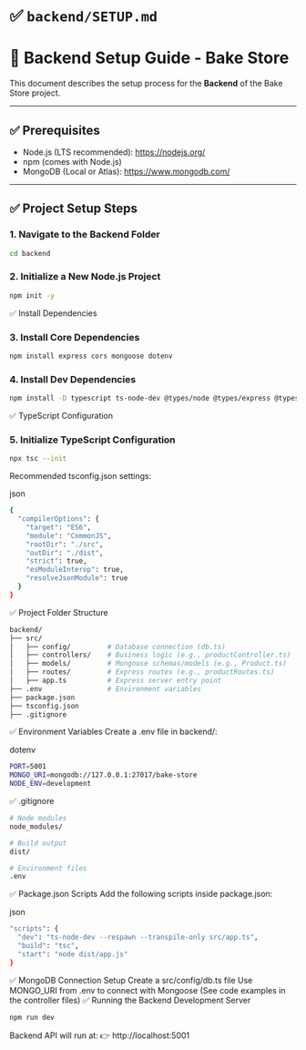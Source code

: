 # ✅ `backend/SETUP.md`

# 🚀 Backend Setup Guide - Bake Store

This document describes the setup process for the **Backend** of the Bake Store project.

---

## ✅ Prerequisites

- Node.js (LTS recommended): https://nodejs.org/
- npm (comes with Node.js)
- MongoDB (Local or Atlas): https://www.mongodb.com/

---

## ✅ Project Setup Steps

### 1. Navigate to the Backend Folder

```bash
cd backend
```
### 2. Initialize a New Node.js Project
```bash
npm init -y
```
✅ Install Dependencies
### 3. Install Core Dependencies
```bash
npm install express cors mongoose dotenv
```
### 4. Install Dev Dependencies
```bash
npm install -D typescript ts-node-dev @types/node @types/express @types/mongoose
```
✅ TypeScript Configuration
### 5. Initialize TypeScript Configuration
```bash
npx tsc --init
```
Recommended tsconfig.json settings:

json

```bash
{
  "compilerOptions": {
    "target": "ES6",
    "module": "CommonJS",
    "rootDir": "./src",
    "outDir": "./dist",
    "strict": true,
    "esModuleInterop": true,
    "resolveJsonModule": true
  }
}
```
✅ Project Folder Structure
```bash
backend/
├── src/
│   ├── config/         # Database connection (db.ts)
│   ├── controllers/    # Business logic (e.g., productController.ts)
│   ├── models/         # Mongoose schemas/models (e.g., Product.ts)
│   ├── routes/         # Express routes (e.g., productRoutes.ts)
│   ├── app.ts          # Express server entry point
├── .env                # Environment variables
├── package.json
├── tsconfig.json
├── .gitignore
```
✅ Environment Variables
Create a .env file in backend/:

dotenv

```bash
PORT=5001
MONGO_URI=mongodb://127.0.0.1:27017/bake-store
NODE_ENV=development
```
✅ .gitignore
```bash
# Node modules
node_modules/

# Build output
dist/

# Environment files
.env
```
✅ Package.json Scripts
Add the following scripts inside package.json:

json

```bash
"scripts": {
  "dev": "ts-node-dev --respawn --transpile-only src/app.ts",
  "build": "tsc",
  "start": "node dist/app.js"
}
```
✅ MongoDB Connection Setup
Create a src/config/db.ts file
Use MONGO_URI from .env to connect with Mongoose
(See code examples in the controller files)
✅ Running the Backend
Development Server
```bash
npm run dev
```
Backend API will run at:
👉 http://localhost:5001

